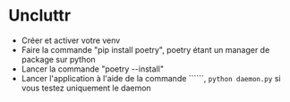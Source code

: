 # Uncluttr

- Créer et activer votre venv
- Faire la commande "pip install poetry", poetry étant un manager de package sur python
- Lancer la commande "poetry --install"
- Lancer l'application à l'aide de la commande ``````, ```python daemon.py``` si vous testez uniquement le daemon